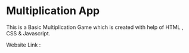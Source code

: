 # Multiplication App
 
This is a Basic Multiplication Game which is created with help of HTML , CSS & Javascript.

Website Link : 
